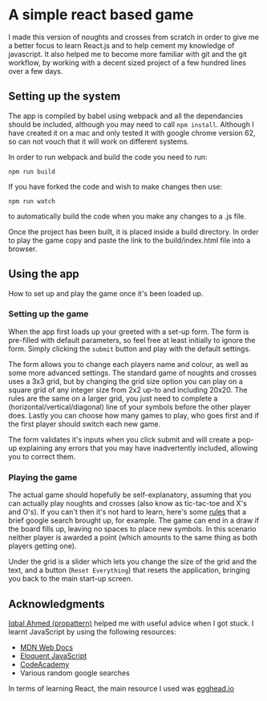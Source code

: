 # A simple react based game
I made this version of noughts and crosses from scratch in order to give me a better focus to learn React.js and to help cement my knowledge of javascript. It also helped me to become more familiar with git and the git workflow, by working with a decent sized project of a few hundred lines over a few days.

## Setting up the system
The app is compiled by babel using webpack and all the dependancies should be included, although you may need to call `npm install`. Although I have created it on a mac and only tested it with google chrome version 62, so can not vouch that it will work on different systems.

In order to run webpack and build the code you need to run:
```
npm run build
```

If you have forked the code and wish to make changes then use:
```
npm run watch
```
to automatically build the code when you make any changes to a .js file.

Once the project has been built, it is placed inside a build directory. In order to play the game copy and paste the link to the build/index.html file into a browser.

## Using the app
How to set up and play the game once it's been loaded up.

### Setting up the game
When the app first loads up your greeted with a set-up form. The form is pre-filled with default parameters, so feel free at least initially to ignore the form. Simply clicking the `submit` button and play with the default settings. 

The form allows you to change each players name and colour, as well as some more advanced settings. The standard game of noughts and crosses uses a 3x3 grid, but by changing the grid size option you can play on a square grid of any integer size from 2x2 up-to and including 20x20. The rules are the same on a larger grid, you just need to complete a (horizontal/vertical/diagonal) line of your symbols before the other player does. Lastly you can choose how many games to play, who goes first and if the first player should switch each new game.

The form validates it's inputs when you click submit and will create a pop-up explaining any errors that you may have inadvertently included, allowing you to correct them.

### Playing the game
The actual game should hopefully be self-explanatory, assuming that you can actually play noughts and crosses (also know as tic-tac-toe and X's and O's). If you can't then it's not hard to learn, here's some [rules](http://www.ubergames.co.uk/noughts-and-crosses-rules.html) that a brief google search brought up, for example. The game can end in a draw if the board fills up, leaving no spaces to place new symbols. In this scenario neither player is awarded a point (which amounts to the same thing as both players getting one).

Under the grid is a slider which lets you change the size of the grid and the text, and a button (`Reset Everything`) that resets the application, bringing you back to the main start-up screen.

## Acknowledgments
[Iqbal Ahmed (propattern)](https://github.com/propattern) helped me with useful advice when I got stuck.
I learnt JavaScript by using the following resources: 
* [MDN Web Docs](https://developer.mozilla.org/en-US/)
* [Eloquent JavaScript](http://eloquentjavascript.net/)
* [CodeAcademy](https://www.codecademy.com/learn/introduction-to-javascript)
* Various random google searches

In terms of learning React, the main resource I used was [egghead.io](https://egghead.io/lessons/react-introduction-to-the-beginner-s-guide-to-reactjs)
